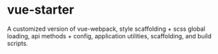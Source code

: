 # vue-starter
A customized version of vue-webpack, style scaffolding + scss global loading, api methods + config, application utilities, scaffolding, and build scripts.

